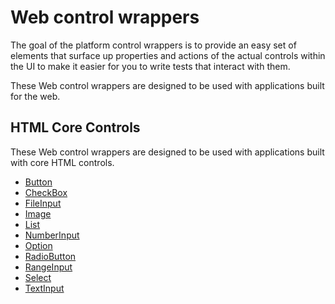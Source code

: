 # Web control wrappers

The goal of the platform control wrappers is to provide an easy set of elements that surface up properties and actions of the actual controls within the UI to make it easier for you to write tests that interact with them.

These Web control wrappers are designed to be used with applications built for the web.

## HTML Core Controls

These Web control wrappers are designed to be used with applications built with core HTML controls.

- [Button](../../src/Legerity/Web/Elements/Core/Button.cs)
- [CheckBox](../../src/Legerity/Web/Elements/Core/CheckBox.cs)
- [FileInput](../../src/Legerity/Web/Elements/Core/FileInput.cs)
- [Image](../../src/Legerity/Web/Elements/Core/Image.cs)
- [List](../../src/Legerity/Web/Elements/Core/List.cs)
- [NumberInput](../../src/Legerity/Web/Elements/Core/NumberInput.cs)
- [Option](../../src/Legerity/Web/Elements/Core/Option.cs)
- [RadioButton](../../src/Legerity/Web/Elements/Core/RadioButton.cs)
- [RangeInput](../../src/Legerity/Web/Elements/Core/RangeInput.cs)
- [Select](../../src/Legerity/Web/Elements/Core/Select.cs)
- [TextInput](../../src/Legerity/Web/Elements/Core/TextInput.cs)
